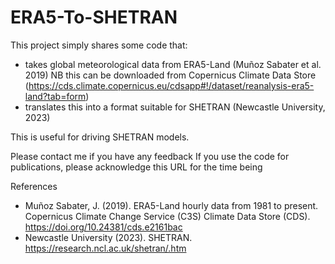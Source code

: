 # ERA5-To-SHETRAN

This project simply shares some code that:
- takes global meteorological data from ERA5-Land (Muñoz Sabater et al. 2019) NB this can be downloaded from Copernicus Climate Data Store (https://cds.climate.copernicus.eu/cdsapp#!/dataset/reanalysis-era5-land?tab=form)
- translates this into a format suitable for SHETRAN (Newcastle University, 2023)

This is useful for driving SHETRAN models.

Please contact me if you have any feedback
If you use the code for publications, please acknowledge this URL for the time being


References
- Muñoz Sabater, J. (2019). ERA5-Land hourly data from 1981 to present. Copernicus Climate Change Service (C3S) Climate Data Store (CDS). https://doi.org/10.24381/cds.e2161bac
- Newcastle University (2023). SHETRAN. https://research.ncl.ac.uk/shetran/.htm
